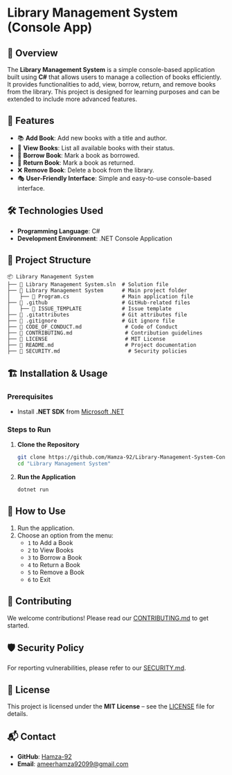 # Library Management System (Console App)

## 📌 Overview
The **Library Management System** is a simple console-based application built using **C#** that allows users to manage a collection of books efficiently. It provides functionalities to add, view, borrow, return, and remove books from the library. This project is designed for learning purposes and can be extended to include more advanced features.

## 🚀 Features
- 📚 **Add Book**: Add new books with a title and author.
- 👀 **View Books**: List all available books with their status.
- 🔄 **Borrow Book**: Mark a book as borrowed.
- 🔄 **Return Book**: Mark a book as returned.
- ❌ **Remove Book**: Delete a book from the library.
- 🎭 **User-Friendly Interface**: Simple and easy-to-use console-based interface.

## 🛠️ Technologies Used
- **Programming Language**: C#
- **Development Environment**: .NET Console Application

## 📂 Project Structure
```
📦 Library Management System
├── 📄 Library Management System.sln  # Solution file
├── 📂 Library Management System      # Main project folder
│   ├── 📄 Program.cs                 # Main application file
├── 📂 .github                        # GitHub-related files
│   ├── 📄 ISSUE_TEMPLATE             # Issue template
├── 📄 .gitattributes                 # Git attributes file
├── 📄 .gitignore                     # Git ignore file
├── 📄 CODE_OF_CONDUCT.md              # Code of Conduct
├── 📄 CONTRIBUTING.md                 # Contribution guidelines
├── 📄 LICENSE                         # MIT License
├── 📄 README.md                       # Project documentation
├── 📄 SECURITY.md                      # Security policies
```

## 🏗️ Installation & Usage

### Prerequisites
- Install **.NET SDK** from [Microsoft .NET](https://dotnet.microsoft.com/en-us/download)

### Steps to Run
1. **Clone the Repository**
   ```sh
   git clone https://github.com/Hamza-92/Library-Management-System-Console-App.git
   cd "Library Management System"
   ```
2. **Run the Application**
   ```sh
   dotnet run
   ```

## 📌 How to Use
1. Run the application.
2. Choose an option from the menu:
   - `1` to Add a Book
   - `2` to View Books
   - `3` to Borrow a Book
   - `4` to Return a Book
   - `5` to Remove a Book
   - `6` to Exit

## 🤝 Contributing
We welcome contributions! Please read our [CONTRIBUTING.md](CONTRIBUTING.md) to get started.

## 🛡️ Security Policy
For reporting vulnerabilities, please refer to our [SECURITY.md](SECURITY.md).

## 📝 License
This project is licensed under the **MIT License** – see the [LICENSE](LICENSE) file for details.

## 📬 Contact
- **GitHub**: [Hamza-92](https://github.com/Hamza-92)
- **Email**: ameerhamza92099@gmail.com

